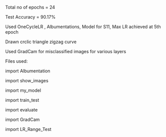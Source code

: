
Total no of epochs = 24

Test Accuracy = 90.17%

Used OneCycleLR , Albumentations, Model for S11, Max LR achieved at 5th epoch 

Drawn crclic triangle zigzag curve

Used GradCam for misclassified images for various layers


Files used:

import Albumentation

import show_images

import my_model

import train_test

import evaluate

import GradCam

import LR_Range_Test
